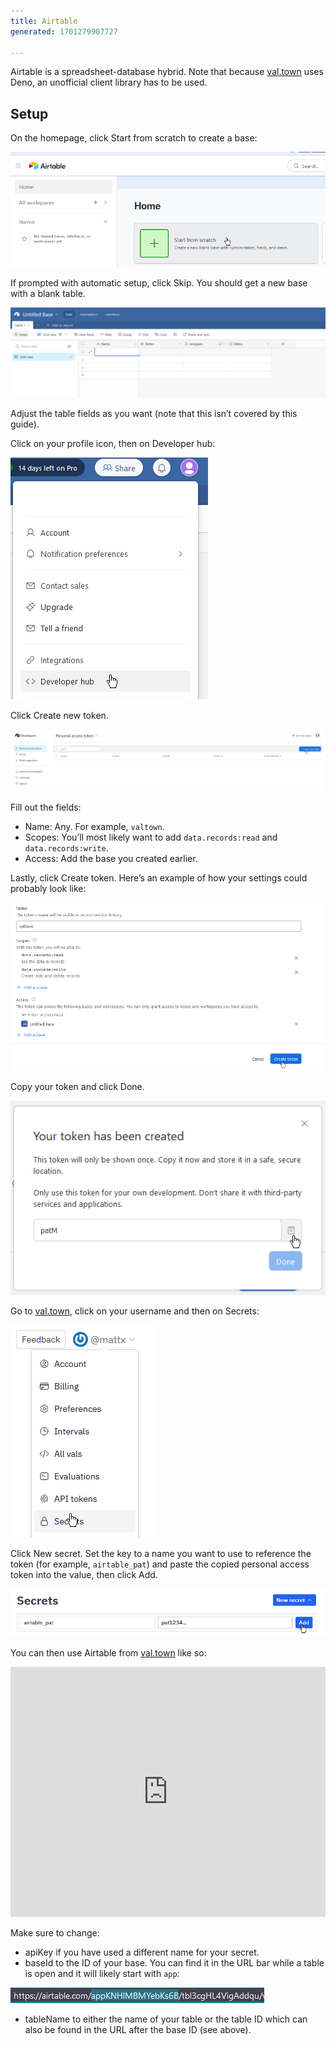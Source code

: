 ```yaml
---
title: Airtable
generated: 1701279907727

---
```


Airtable is a spreadsheet-database hybrid. Note that because [val.town](http://val.town) uses Deno, an unofficial client library has to be used.

## Setup

On the homepage, click Start from scratch to create a base:

![Untitled](./airtable/untitled.png)

If prompted with automatic setup, click Skip. You should get a new base with a blank table.

![Untitled](./airtable/untitled-1.png)

Adjust the table fields as you want (note that this isn’t covered by this guide).

Click on your profile icon, then on Developer hub:

![Untitled](./airtable/untitled-2.png)

Click Create new token.

![Untitled](./airtable/untitled-3.png)

Fill out the fields:

* Name: Any. For example, `valtown`.
* Scopes: You’ll most likely want to add `data.records:read` and `data.records:write`.
* Access: Add the base you created earlier.

Lastly, click Create token. Here’s an example of how your settings could probably look like:

![Untitled](./airtable/untitled-4.png)

Copy your token and click Done.

![Untitled](./airtable/untitled-5.png)

Go to [val.town](http://val.town), click on your username and then on Secrets:

![Untitled](./airtable/untitled-6.png)

Click New secret. Set the key to a name you want to use to reference the token (for example, `airtable_pat`) and paste the copied personal access token into the value, then click Add.

![Untitled](./airtable/untitled-7.png)

You can then use Airtable from [val.town](http://val.town) like so:

<div class="not-content">
  <iframe src="https://www.val.town/embed/mattx.airtable_deno_sample" width="100%" frameborder="no" style="height: 400px;">
    &#x20;
  </iframe>
</div>

Make sure to change:

* apiKey if you have used a different name for your secret.
* baseId to the ID of your base. You can find it in the URL bar while a table is open and it will likely start with `app`:

![Untitled](./airtable/untitled-8.png)

* tableName to either the name of your table or the table ID which can also be found in the URL after the base ID (see above).
